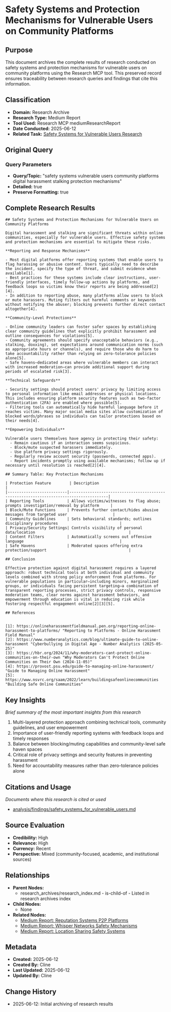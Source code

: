 # Safety Systems and Protection Mechanisms for Vulnerable Users on Community Platforms

## Purpose
This document archives the complete results of research conducted on safety systems and protection mechanisms for vulnerable users on community platforms using the Research MCP tool. This preserved record ensures traceability between research queries and findings that cite this information.

## Classification
- **Domain:** Research Archive
- **Research Type:** Medium Report
- **Tool Used:** Research MCP mediumResearchReport
- **Date Conducted:** 2025-06-12
- **Related Task:** [Safety Systems for Vulnerable Users Research](../../research_tasks/governance/safety_systems_for_vulnerable_users.md)

## Original Query

### Query Parameters
- **Query/Topic:** "safety systems vulnerable users community platforms digital harassment stalking protection mechanisms"
- **Detailed:** true
- **Preserve Formatting:** true

## Complete Research Results

```
## Safety Systems and Protection Mechanisms for Vulnerable Users on Community Platforms

Digital harassment and stalking are significant threats within online communities, especially for vulnerable users. Effective safety systems and protection mechanisms are essential to mitigate these risks.

**Reporting and Response Mechanisms**

- Most digital platforms offer reporting systems that enable users to flag harassing or abusive content. Users typically need to describe the incident, specify the type of threat, and submit evidence when available[1].
- Best practices for these systems include clear instructions, user-friendly interfaces, timely follow-up actions by platforms, and feedback loops so victims know their reports are being addressed[2][4].
- In addition to reporting abuse, many platforms allow users to block or mute harassers. Muting filters out harmful comments or keywords without notifying the abuser; blocking prevents further direct contact altogether[4].

**Community-Level Protections**

- Online community leaders can foster safer spaces by establishing clear community guidelines that explicitly prohibit harassment and outline consequences for violations[5].
- Community agreements should specify unacceptable behaviors (e.g., stalking, doxxing), set expectations around communication norms (such as appropriate hours or channels), and require those who do harm to take accountability rather than relying on zero-tolerance policies alone[5].
- Safe havens—dedicated areas where vulnerable members can interact with increased moderation—can provide additional support during periods of escalated risk[3].

**Technical Safeguards**

- Security settings should protect users' privacy by limiting access to personal information like email addresses or physical locations. This includes ensuring platform security features such as two-factor authentication (2FA) are enabled where possible[5].
- Filtering tools can automatically hide harmful language before it reaches victims. Many major social media sites allow customization of blocked words/phrases so individuals can tailor protections based on their needs[4].

**Empowering Individuals**

Vulnerable users themselves have agency in protecting their safety:
  - Remain cautious if an interaction seems suspicious.
  - Block/mute suspected harassers immediately.
  - Use platform privacy settings rigorously.
  - Regularly review account security (passwords, connected apps).
  - Report incidents promptly using available mechanisms; follow up if necessary until resolution is reached[2][4].

## Summary Table: Key Protection Mechanisms

| Protection Feature        | Description                                                                           |
|--------------------------|---------------------------------------------------------------------------------------|
| Reporting Tools          | Allows victims/witnesses to flag abuse; prompts investigation/removal by platform     |
| Block/Mute Functions     | Prevents further contact/hides abusive messages from targeted user                    |
| Community Guidelines     | Sets behavioral standards; outlines disciplinary procedures                           |
| Privacy/Security Settings| Controls visibility of personal data/location                                         |
| Content Filters          | Automatically screens out offensive language                                          |
| Safe Havens              | Moderated spaces offering extra protection/support                                    |

## Conclusion

Effective protection against digital harassment requires a layered approach: robust technical tools at both individual and community levels combined with strong policy enforcement from platforms. For vulnerable populations in particular—including minors, marginalized groups, or individuals facing persistent targeting—a combination of transparent reporting processes, strict privacy controls, responsive moderation teams, clear norms against harassment behaviors, and empowerment through education is vital in reducing risk while fostering respectful engagement online[2][3][5].

## References


[1]: https://onlineharassmentfieldmanual.pen.org/reporting-online-harassment-to-platforms/ "Reporting to Platforms - Online Harassment Field Manual"
[2]: https://www.numberanalytics.com/blog/ultimate-guide-to-online-harassment "Cyberbullying in Digital Age - Number Analytics (2025-05-25)"
[3]: https://hbr.org/2024/11/why-moderators-cant-protect-online-communities-on-their-own "Why Moderators Can't Protect Online Communities on Their Own (2024-11-05)"
[4]: https://provost.psu.edu/guide-to-managing-online-harassment/ "Guide to Managing Online Harassment"
[5]: https://www.nsvrc.org/saam/2022/learn/buildingsafeonlinecommunities "Building Safe Online Communities"
```

## Key Insights
*Brief summary of the most important insights from this research*

1. Multi-layered protection approach combining technical tools, community guidelines, and user empowerment
2. Importance of user-friendly reporting systems with feedback loops and timely responses
3. Balance between blocking/muting capabilities and community-level safe haven spaces
4. Critical role of privacy settings and security features in preventing harassment
5. Need for accountability measures rather than zero-tolerance policies alone

## Citations and Usage
*Documents where this research is cited or used*

- [analysis/findings/safety_systems_for_vulnerable_users.md](../../analysis/findings/safety_systems_for_vulnerable_users.md)

## Source Evaluation
- **Credibility:** High
- **Relevance:** High
- **Currency:** Recent
- **Perspective:** Mixed (community-focused, academic, and institutional sources)

## Relationships
- **Parent Nodes:**
  - research_archives/research_index.md - is-child-of - Listed in research archives index
- **Child Nodes:**
  - None
- **Related Nodes:**
  - [Medium Report: Reputation Systems P2P Platforms](2025-06-12_reputation_systems_p2p_medium.md)
  - [Medium Report: Whisper Networks Safety Mechanisms](2025-06-12_whisper_networks_safety_medium.md)
  - [Medium Report: Location Sharing Safety Systems](2025-06-12_location_sharing_safety_medium.md)

## Metadata
- **Created:** 2025-06-12
- **Created By:** Cline
- **Last Updated:** 2025-06-12
- **Updated By:** Cline

## Change History
- 2025-06-12: Initial archiving of research results
